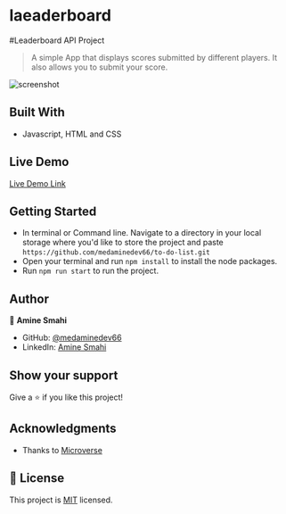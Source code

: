 # laeaderboard

#Leaderboard API Project

> A simple App that displays scores submitted by different players. It also allows you to submit your score.

![screenshot](./)

## Built With

- Javascript, HTML and CSS

## Live Demo

[Live Demo Link]()

## Getting Started

- In terminal or Command line. Navigate to a directory in your local storage where you'd like to store the project and paste ```https://github.com/medaminedev66/to-do-list.git```
- Open your terminal and run `npm install` to install the node packages.
- Run `npm run start` to run the project.

## Author

👤 **Amine Smahi**

- GitHub: [@medaminedev66](https://github.com/medaminedev66 )
- LinkedIn: [Amine Smahi](https://www.linkedin.com/in/mohammed-amine-smahi-1b8615187/)

## Show your support

Give a ⭐️ if you like this project!

## Acknowledgments

- Thanks to [Microverse]()

## 📝 License

This project is [MIT](./MIT.md) licensed.
